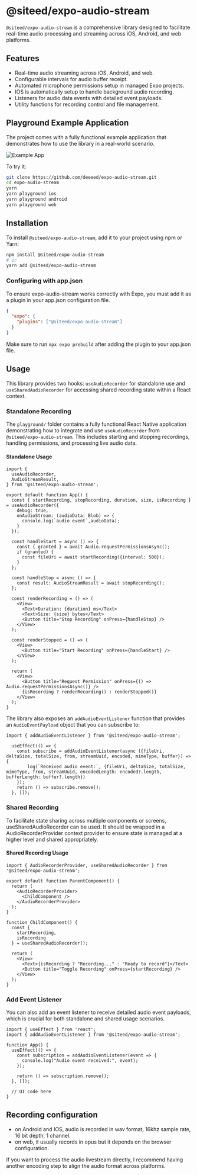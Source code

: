 # @siteed/expo-audio-stream

`@siteed/expo-audio-stream` is a comprehensive library designed to facilitate real-time audio processing and streaming across iOS, Android, and web platforms.

## Features

- Real-time audio streaming across iOS, Android, and web.
- Configurable intervals for audio buffer receipt.
- Automated microphone permissions setup in managed Expo projects.
- IOS is automatically setup to handle background audio recording.
- Listeners for audio data events with detailed event payloads.
- Utility functions for recording control and file management.

## Playground Example Application

The project comes with a fully functional example application that demonstrates how to use the library in a real-world scenario.

![Example App](./docs/demo.gif)


To try it:
```bash
git clone https://github.com/deeeed/expo-audio-stream.git
cd expo-audio-stream
yarn
yarn playground ios
yarn playground android
yarn playground web
```

## Installation

To install `@siteed/expo-audio-stream`, add it to your project using npm or Yarn:

```bash
npm install @siteed/expo-audio-stream
# or
yarn add @siteed/expo-audio-stream
```


### Configuring with app.json

To ensure expo-audio-stream works correctly with Expo, you must add it as a plugin in your app.json configuration file.

```json
{
  "expo": {
    "plugins": ["@siteed/expo-audio-stream"]
  }
}
```

Make sure to run `npx expo prebuild` after adding the plugin to your app.json file.

## Usage

This library provides two hooks: `useAudioRecorder` for standalone use and `useSharedAudioRecorder` for accessing shared recording state within a React context.


### Standalone Recording

The `playground/` folder contains a fully functional React Native application demonstrating how to integrate and use `useAudioRecorder` from `@siteed/expo-audio-stream`. This includes starting and stopping recordings, handling permissions, and processing live audio data.


#### Standalone Usage

```tsx
import {
  useAudioRecorder,
  AudioStreamResult,
} from '@siteed/expo-audio-stream';

export default function App() {
  const { startRecording, stopRecording, duration, size, isRecording } = useAudioRecorder({
    debug: true,
    onAudioStream: (audioData: Blob) => {
      console.log(`audio event`,audioData);
    }
  });

  const handleStart = async () => {
    const { granted } = await Audio.requestPermissionsAsync();
    if (granted) {
      const fileUri = await startRecording({interval: 500});
    }
  };

  const handleStop = async () => {
    const result: AudioStreamResult = await stopRecording();
  };

  const renderRecording = () => (
    <View>
      <Text>Duration: {duration} ms</Text>
      <Text>Size: {size} bytes</Text>
      <Button title="Stop Recording" onPress={handleStop} />
    </View>
  );

  const renderStopped = () => (
    <View>
      <Button title="Start Recording" onPress={handleStart} />
    </View>
  );

  return (
    <View>
      <Button title="Request Permission" onPress={() => Audio.requestPermissionsAsync()} />
      {isRecording ? renderRecording() : renderStopped()}
    </View>
  );
}
```

The library also exposes an `addAudioEventListener` function that provides an `AudioEventPayload` object that you can subscribe to:
```tsx
import { addAudioEventListener } from '@siteed/expo-audio-stream';

  useEffect(() => {
    const subscribe = addAudioEventListener(async ({fileUri, deltaSize, totalSize, from, streamUuid, encoded, mimeType, buffer}) => {
        log(`Received audio event:`, {fileUri, deltaSize, totalSize, mimeType, from, streamUuid, encodedLength: encoded?.length, bufferLength: buffer?.length})
    });
    return () => subscribe.remove();
  }, []);
```

### Shared Recording

To facilitate state sharing across multiple components or screens, useSharedAudioRecorder can be used. It should be wrapped in a AudioRecorderProvider context provider to ensure state is managed at a higher level and shared appropriately.

#### Shared Recording Usage

```tsx
import { AudioRecorderProvider, useSharedAudioRecorder } from '@siteed/expo-audio-stream';

export default function ParentComponent() {
  return (
    <AudioRecorderProvider>
      <ChildComponent />
    </AudioRecorderProvider>
  );
}

function ChildComponent() {
  const {
    startRecording,
    isRecording
  } = useSharedAudioRecorder();

  return (
    <View>
      <Text>{isRecording ? "Recording..." : "Ready to record"}</Text>
      <Button title="Toggle Recording" onPress={startRecording} />
    </View>
  );
}
```

### Add Event Listener

You can also add an event listener to receive detailed audio event payloads, which is crucial for both standalone and shared usage scenarios.

```tsx
import { useEffect } from 'react';
import { addAudioEventListener } from '@siteed/expo-audio-stream';

function App() {
  useEffect(() => {
    const subscription = addAudioEventListener(event => {
      console.log("Audio event received:", event);
    });

    return () => subscription.remove();
  }, []);

  // UI code here
}
```

## Recording configuration

- on Android and IOS, audio is recorded in wav format, 16khz sample rate, 16 bit depth, 1 channel.
- on web, it usually records in opus  but it depends on the browser configuration.

If you want to process the audio livestream directly, I recommend having another encoding step to align the audio format across platforms.
